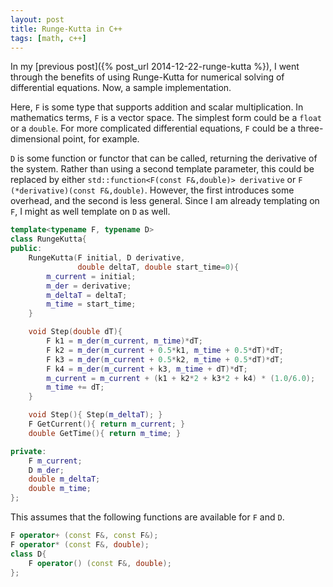 ```yaml
---
layout: post
title: Runge-Kutta in C++
tags: [math, c++]
---
```


In my [previous post]({% post_url 2014-12-22-runge-kutta %}),
  I went through the benefits of using Runge-Kutta for numerical solving of differential equations.
Now, a sample implementation.

Here, `F` is some type that supports addition and scalar multiplication.
In mathematics terms, `F` is a vector space.
The simplest form could be a `float` or a `double`.
For more complicated differential equations, `F` could be a three-dimensional point, for example.

`D` is some function or functor that can be called, returning the derivative of the system.
Rather than using a second template parameter, this could be replaced by either
  `std::function<F(const F&,double)> derivative` or
  `F (*derivative)(const F&,double)`.
However, the first introduces some overhead, and the second is less general.
Since I am already templating on `F`, I might as well template on `D` as well.

```c++
template<typename F, typename D>
class RungeKutta{
public:
	RungeKutta(F initial, D derivative,
	           double deltaT, double start_time=0){
		m_current = initial;
		m_der = derivative;
		m_deltaT = deltaT;
		m_time = start_time;
	}

	void Step(double dT){
		F k1 = m_der(m_current, m_time)*dT;
		F k2 = m_der(m_current + 0.5*k1, m_time + 0.5*dT)*dT;
		F k3 = m_der(m_current + 0.5*k2, m_time + 0.5*dT)*dT;
		F k4 = m_der(m_current + k3, m_time + dT)*dT;
		m_current = m_current + (k1 + k2*2 + k3*2 + k4) * (1.0/6.0);
		m_time += dT;
	}

	void Step(){ Step(m_deltaT); }
	F GetCurrent(){ return m_current; }
	double GetTime(){ return m_time; }

private:
	F m_current;
	D m_der;
	double m_deltaT;
	double m_time;
};
```

This assumes that the following functions are available for `F` and `D`.

```c++
F operator+ (const F&, const F&);
F operator* (const F&, double);
class D{
	F operator() (const F&, double);
};
```